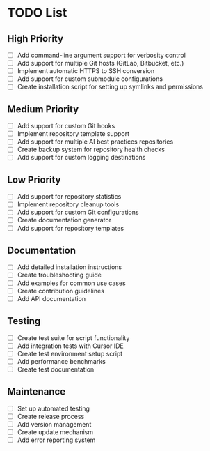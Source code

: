 # TODO List

## High Priority
- [ ] Add command-line argument support for verbosity control
- [ ] Add support for multiple Git hosts (GitLab, Bitbucket, etc.)
- [ ] Implement automatic HTTPS to SSH conversion
- [ ] Add support for custom submodule configurations
- [ ] Create installation script for setting up symlinks and permissions

## Medium Priority
- [ ] Add support for custom Git hooks
- [ ] Implement repository template support
- [ ] Add support for multiple AI best practices repositories
- [ ] Create backup system for repository health checks
- [ ] Add support for custom logging destinations

## Low Priority
- [ ] Add support for repository statistics
- [ ] Implement repository cleanup tools
- [ ] Add support for custom Git configurations
- [ ] Create documentation generator
- [ ] Add support for repository templates

## Documentation
- [ ] Add detailed installation instructions
- [ ] Create troubleshooting guide
- [ ] Add examples for common use cases
- [ ] Create contribution guidelines
- [ ] Add API documentation

## Testing
- [ ] Create test suite for script functionality
- [ ] Add integration tests with Cursor IDE
- [ ] Create test environment setup script
- [ ] Add performance benchmarks
- [ ] Create test documentation

## Maintenance
- [ ] Set up automated testing
- [ ] Create release process
- [ ] Add version management
- [ ] Create update mechanism
- [ ] Add error reporting system 
